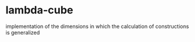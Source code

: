 # lambda-cube
implementation of the dimensions in which the calculation of constructions is generalized
